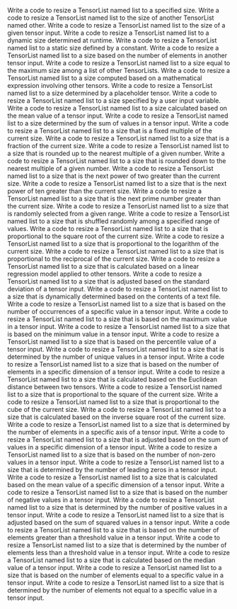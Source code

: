 Write a code to resize a TensorList named list to a specified size.
Write a code to resize a TensorList named list to the size of another TensorList named other.
Write a code to resize a TensorList named list to the size of a given tensor input.
Write a code to resize a TensorList named list to a dynamic size determined at runtime.
Write a code to resize a TensorList named list to a static size defined by a constant.
Write a code to resize a TensorList named list to a size based on the number of elements in another tensor input.
Write a code to resize a TensorList named list to a size equal to the maximum size among a list of other TensorLists.
Write a code to resize a TensorList named list to a size computed based on a mathematical expression involving other tensors.
Write a code to resize a TensorList named list to a size determined by a placeholder tensor.
Write a code to resize a TensorList named list to a size specified by a user input variable.
Write a code to resize a TensorList named list to a size calculated based on the mean value of a tensor input.
Write a code to resize a TensorList named list to a size determined by the sum of values in a tensor input.
Write a code to resize a TensorList named list to a size that is a fixed multiple of the current size.
Write a code to resize a TensorList named list to a size that is a fraction of the current size.
Write a code to resize a TensorList named list to a size that is rounded up to the nearest multiple of a given number.
Write a code to resize a TensorList named list to a size that is rounded down to the nearest multiple of a given number.
Write a code to resize a TensorList named list to a size that is the next power of two greater than the current size.
Write a code to resize a TensorList named list to a size that is the next power of ten greater than the current size.
Write a code to resize a TensorList named list to a size that is the next prime number greater than the current size.
Write a code to resize a TensorList named list to a size that is randomly selected from a given range.
Write a code to resize a TensorList named list to a size that is shuffled randomly among a specified range of values.
Write a code to resize a TensorList named list to a size that is proportional to the square root of the current size.
Write a code to resize a TensorList named list to a size that is proportional to the logarithm of the current size.
Write a code to resize a TensorList named list to a size that is proportional to the reciprocal of the current size.
Write a code to resize a TensorList named list to a size that is calculated based on a linear regression model applied to other tensors.
Write a code to resize a TensorList named list to a size that is adjusted based on the standard deviation of a tensor input.
Write a code to resize a TensorList named list to a size that is dynamically determined based on the contents of a text file.
Write a code to resize a TensorList named list to a size that is based on the number of occurrences of a specific value in a tensor input.
Write a code to resize a TensorList named list to a size that is based on the maximum value in a tensor input.
Write a code to resize a TensorList named list to a size that is based on the minimum value in a tensor input.
Write a code to resize a TensorList named list to a size that is based on the percentile value of a tensor input.
Write a code to resize a TensorList named list to a size that is determined by the number of unique values in a tensor input.
Write a code to resize a TensorList named list to a size that is based on the number of elements in a specific dimension of a tensor input.
Write a code to resize a TensorList named list to a size that is calculated based on the Euclidean distance between two tensors.
Write a code to resize a TensorList named list to a size that is proportional to the square of the current size.
Write a code to resize a TensorList named list to a size that is proportional to the cube of the current size.
Write a code to resize a TensorList named list to a size that is calculated based on the inverse square root of the current size.
Write a code to resize a TensorList named list to a size that is determined by the number of elements in a specific axis of a tensor input.
Write a code to resize a TensorList named list to a size that is adjusted based on the sum of values in a specific dimension of a tensor input.
Write a code to resize a TensorList named list to a size that is based on the number of non-zero values in a tensor input.
Write a code to resize a TensorList named list to a size that is determined by the number of leading zeros in a tensor input.
Write a code to resize a TensorList named list to a size that is calculated based on the mean value of a specific dimension of a tensor input.
Write a code to resize a TensorList named list to a size that is based on the number of negative values in a tensor input.
Write a code to resize a TensorList named list to a size that is determined by the number of positive values in a tensor input.
Write a code to resize a TensorList named list to a size that is adjusted based on the sum of squared values in a tensor input.
Write a code to resize a TensorList named list to a size that is based on the number of elements greater than a threshold value in a tensor input.
Write a code to resize a TensorList named list to a size that is determined by the number of elements less than a threshold value in a tensor input.
Write a code to resize a TensorList named list to a size that is calculated based on the median value of a tensor input.
Write a code to resize a TensorList named list to a size that is based on the number of elements equal to a specific value in a tensor input.
Write a code to resize a TensorList named list to a size that is determined by the number of elements not equal to a specific value in a tensor input.